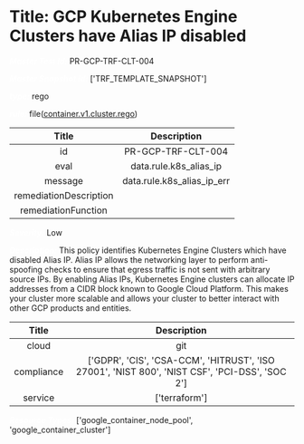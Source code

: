



# Title: GCP Kubernetes Engine Clusters have Alias IP disabled


***<font color="white">Master Test Id:</font>*** PR-GCP-TRF-CLT-004

***<font color="white">Master Snapshot Id:</font>*** ['TRF_TEMPLATE_SNAPSHOT']

***<font color="white">type:</font>*** rego

***<font color="white">rule:</font>*** file([container.v1.cluster.rego])  
  
  
  
  

|Title|Description|
| :---: | :---: |
|id|PR-GCP-TRF-CLT-004|
|eval|data.rule.k8s_alias_ip|
|message|data.rule.k8s_alias_ip_err|
|remediationDescription||
|remediationFunction||


***<font color="white">Severity:</font>*** Low

***<font color="white">Description:</font>*** This policy identifies Kubernetes Engine Clusters which have disabled Alias IP. Alias IP allows the networking layer to perform anti-spoofing checks to ensure that egress traffic is not sent with arbitrary source IPs. By enabling Alias IPs, Kubernetes Engine clusters can allocate IP addresses from a CIDR block known to Google Cloud Platform. This makes your cluster more scalable and allows your cluster to better interact with other GCP products and entities.  
  
  

|Title|Description|
| :---: | :---: |
|cloud|git|
|compliance|['GDPR', 'CIS', 'CSA-CCM', 'HITRUST', 'ISO 27001', 'NIST 800', 'NIST CSF', 'PCI-DSS', 'SOC 2']|
|service|['terraform']|


***<font color="white">Resource Types:</font>*** ['google_container_node_pool', 'google_container_cluster']


[container.v1.cluster.rego]: https://github.com/prancer-io/prancer-compliance-test/tree/master/google/terraform/container.v1.cluster.rego
